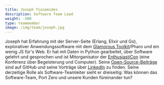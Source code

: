 ```yaml
---
title: Joseph Yiasemides
description: Software Team Lead
weight: -500
type: teammember
image: /img/team/joseph.jpg
---
```


Joseph hat Erfahrung mit der Server-Seite (Erlang, Elixir und Go), explorativer Anwendungssoftware mit dem [Glamorous Toolkit](https://gtoolkit.com)/Pharo und ein wenig JS für's Web.
Er hat mit Daten in Python gearbeitet, über Software gelehrt und gesprochen und ist Mitorganisator der [EnthusiastiCon](https://www.youtube.com/channel/UCysZMezyfn6QuDPNlbl6jHQ/playlists) (eine Konferenz über Begeisterung und Computer).
Seine [Open-Source-Beiträge](http://resume.github.io/?Dzol#contributions) sind auf GitHub und seine Vorträge über [LinkedIn](https://www.linkedin.com/in/yiasemides/) zu finden.
Seine derzeitige Rolle als Software-Teamleiter sieht er dreiseitig: Was können das Software-Team, Port Zero und unsere Kunden füreinander tun?

